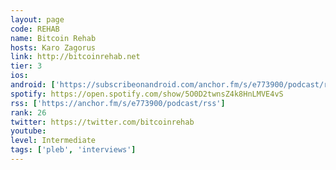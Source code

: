 ```yaml
---
layout: page
code: REHAB
name: Bitcoin Rehab
hosts: Karo Zagorus
link: http://bitcoinrehab.net
tier: 3
ios: 
android: ['https://subscribeonandroid.com/anchor.fm/s/e773900/podcast/rss']
spotify: https://open.spotify.com/show/5O0D2twnsZ4k8HnLMVE4vS
rss: ['https://anchor.fm/s/e773900/podcast/rss']
rank: 26
twitter: https://twitter.com/bitcoinrehab
youtube: 
level: Intermediate
tags: ['pleb', 'interviews']
---
```

